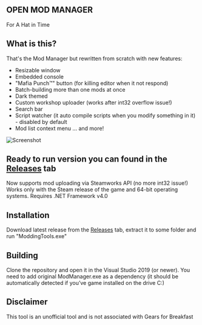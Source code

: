 ## OPEN MOD MANAGER
For A Hat in Time

What is this?
---
That's the Mod Manager but rewritten from scratch with new features:

 - Resizable window
 - Embedded console
 - "Mafia Punch:tm:" button (for killing editor when it not respond)
 - Batch-building more than one mods at once
 - Dark themed
 - Custom workshop uploader (works after int32 overflow issue!)
 - Search bar
 - Script watcher (it auto compile scripts when you modify something in it) - disabled by default
 - Mod list context menu
 ... and more!

![Screenshot](https://hat.ovh/omm.png)

Ready to run version you can found in the [Releases](https://github.com/mcu8/OpenModManager/releases/latest) tab
---
Now supports mod uploading via Steamworks API (no more int32 issue!)
Works only with the Steam release of the game and 64-bit operating systems.
Requires .NET Framework v4.0

Installation
---
Download latest release from the [Releases](https://github.com/mcu8/OpenModManager/releases/latest) tab, extract it to some folder and run "ModdingTools.exe"

Building
---
Clone the repository and open it in the Visual Studio 2019 (or newer). You need to add original ModManager.exe as a dependency (it should be automatically detected if you’ve game installed on the drive C:)

Disclaimer
---
This tool is an unofficial tool and is not associated with Gears for Breakfast
